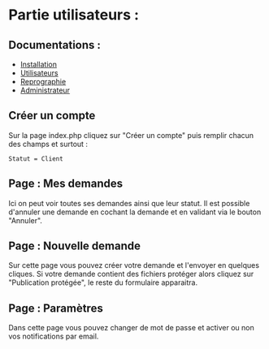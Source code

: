 # Partie utilisateurs :

## Documentations :
* [Installation](https://bastienmarais.github.io/Daily-Print-Project/install)
* [Utilisateurs](https://bastienmarais.github.io/Daily-Print-Project/users)
* [Reprographie](https://bastienmarais.github.io/Daily-Print-Project/repro)
* [Administrateur](https://bastienmarais.github.io/Daily-Print-Project/admin)

## Créer un compte 

Sur la page index.php cliquez sur "Créer un compte" puis remplir chacun des champs et surtout :
```
Statut = Client
```

## Page : Mes demandes

Ici on peut voir toutes ses demandes ainsi que leur statut. Il est possible d'annuler une demande en cochant la demande et en validant via le bouton "Annuler".

## Page : Nouvelle demande

Sur cette page vous pouvez créer votre demande et l'envoyer en quelques cliques. Si votre demande contient des fichiers 
protéger alors cliquez sur "Publication protégée", le reste du formulaire apparaitra.

## Page : Paramètres 

Dans cette page vous pouvez changer de mot de passe et activer ou non vos notifications par email.
